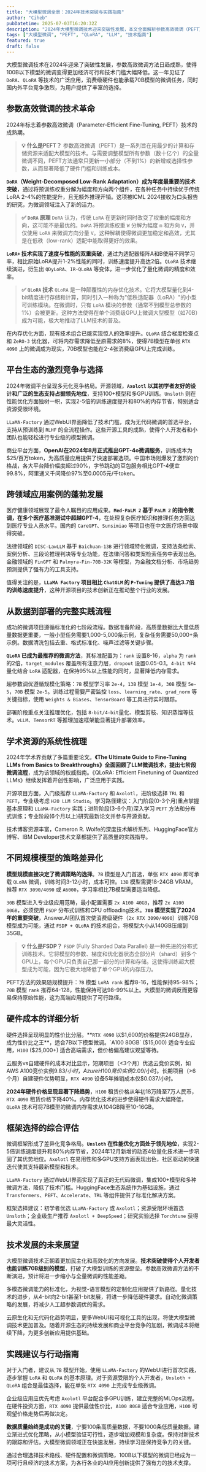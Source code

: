 ```yaml
---
title: "大模型微调全景：2024年技术突破与实践指南"
author: "Ciheb"
pubDatetime: 2025-07-03T16:20:32Z
description: "2024年大模型微调技术迎来突破性发展，本文全面解析参数高效微调（PEFT）的技术革命、主流平台生态、跨领域应用，并提供从数据准备到部署的完整实践指南。"
tags: ["大模型微调", "PEFT", "QLoRA", "LLM", "技术指南"]
featured: true
draft: false
---
```

大模型微调技术在2024年迎来了突破性发展，参数高效微调方法日趋成熟，使得100B以下模型的微调变得更加经济可行和技术门槛大幅降低。这一年见证了 `DoRA`、`QLoRA` 等技术的广泛应用，消费级硬件也能承载70B模型的微调任务，同时国内外平台竞争激烈，为用户提供了丰富的选择。

## 参数高效微调的技术革命

2024年标志着参数高效微调（Parameter-Efficient Fine-Tuning, PEFT）技术的成熟期。

> **💡 什么是PEFT？**
> 参数高效微调（PEFT）是一系列旨在用最少的计算和存储资源来适配大模型的技术。与需要调整模型所有参数（数十亿个）的全量微调不同，PEFT方法通常只更新一小部分（不到1%）的新增或选择性参数，从而显著降低了硬件门槛和训练成本。

**`DoRA`（Weight-Decomposed Low-Rank Adaptation）成为年度最重要的技术突破**，通过将预训练权重分解为幅度和方向两个组件，在各种任务中持续优于传统LoRA 2-4%的性能提升，且无额外推理开销。这项被ICML 2024接收为口头报告的研究，为微调领域注入了新的活力。

> **✅ `DoRA` 原理**
> `DoRA` 认为，传统 `LoRA` 在更新时同时改变了权重的幅度和方向，这可能不是最优的。`DoRA` 将预训练权重 `W` 分解为幅度 `m` 和方向 `V`，并仅使用 `LoRA` 来微调方向分量 `V`。这种解耦使得微调更加稳定和高效，尤其是在低秩（low-rank）适配中能取得更好的效果。

**`LoRA+` 技术实现了速度与性能的双重突破**，通过为适配器矩阵A和B使用不同学习率，相比原始LoRA提升1-2%性能的同时，训练速度提升高达2倍。`QLoRA` 技术继续演进，衍生出 `QDyLoRA`、`IR-QLoRA` 等变体，进一步优化了量化微调的精度和效率。

> **✅ `QLoRA` 技术**
> `QLoRA` 是一种颠覆性的内存优化技术。它将大模型量化到4-bit精度进行存储和计算，同时引入一种称为"低秩适配器（LoRA）"的小型可训练模块。在微调时，只有 `LoRA` 模块的参数（通常不到模型总参数的1%）会被更新。这种方法使得在单个消费级GPU上微调大型模型（如70B）成为可能，极大地推动了LLM技术的普及。

在内存优化方面，现有技术组合已能实现惊人的效率提升。`QLoRA` 结合梯度检查点和 `ZeRO-3` 优化器，可将内存需求降低至原需求的8%，使得7B模型在单张 `RTX 4090` 上的微调成为现实，70B模型也能在2-4张消费级GPU上完成训练。

## 平台生态的激烈竞争与选择

2024年微调平台呈现多元化竞争格局。开源领域，**`Axolotl` 以其初学者友好的设计和广泛的生态支持占据领先地位**，支持100+模型和多GPU训练。`Unsloth` 则在性能优化方面独树一帜，实现2-5倍的训练速度提升和80%的内存节省，特别适合资源受限环境。

`LLaMA-Factory` 通过WebUI界面降低了技术门槛，成为无代码微调的首选平台，支持从预训练到 `RLHF` 的全流程操作。这些开源工具的成熟，使得个人开发者和小团队也能轻松进行专业级的模型微调。

商业平台方面，**OpenAI在2024年8月正式推出GPT-4o微调服务**，训练成本为$25/百万token，为高质量应用提供了快速部署选项。中国市场则爆发了激烈的价格战，各大平台降价幅度超过90%，字节跳动的豆包服务相比GPT-4便宜99.8%，阿里通义千问降价97%至0.0005元/千token。

## 跨领域应用案例的蓬勃发展

医疗健康领域展现了最令人瞩目的应用成果。**`Med-PaLM 2` 基于 `PaLM 2` 的指令微调，在多个医疗基准测试中超越GPT-4**，在处理复杂医疗知识和推理任务方面达到医疗专业人员水平。国内的 `CareGPT`、`Sunsimiao` 等项目也在中文医疗场景中取得突破。

法律领域的 `DISC-LawLLM` 基于 `Baichuan-13B` 进行领域特化微调，支持法条检索、案例分析、三段论推理判决等专业功能，在法律问答和类案检索任务中表现出色。金融领域的 `FinGPT` 和 `Palmyra-Fin-70B-32K` 等模型，为金融文档分析、市场趋势预测提供了强有力的工具支持。

值得关注的是，**`LLaMA Factory` 项目相比 `ChatGLM` 的 `P-Tuning` 提供了高达3.7倍的训练速度提升**，这种开源项目的技术创新正在推动整个行业的发展。

## 从数据到部署的完整实践流程

成功的微调项目遵循标准化的七阶段流程。数据准备阶段，高质量数据比大量低质量数据更重要，一般小型任务需要1,000-5,000条示例，复杂任务需要50,000+条示例。数据清洗包括去重、格式标准化、噪声过滤等关键步骤。

**`QLoRA` 已成为最推荐的微调方法**，其标准配置为：`rank` 设置8-16，`alpha` 为 `rank` 的2倍，`target_modules` 覆盖所有注意力层，`dropout` 设置0.05-0.1。`4-bit NF4` 量化结合 `LoRA` 适配器，在保持95%以上性能的同时，显著降低内存需求。

超参数调优遵循规模化策略：`7B` 模型学习率 `2e-4`，`13B` 模型 `1e-4`，`30B` 模型 `5e-5`，`70B` 模型 `2e-5`。训练过程需要严密监控 `loss`、`learning_rate`、`grad_norm` 等关键指标，使用 `Weights & Biases`、`TensorBoard` 等工具进行实时跟踪。

部署阶段重点关注推理优化，包括 `8-bit/4-bit`量化、模型剪枝、知识蒸馏等技术。`vLLM`、`TensorRT` 等推理加速框架能显著提升部署效率。

## 学术资源的系统性梳理

2024年学术界贡献了多篇重要论文。**《The Ultimate Guide to Fine-Tuning LLMs from Basics to Breakthroughs》全面回顾了LLM微调技术，提出七阶段微调流程**，成为该领域的权威指南。《QLoRA: Efficient Finetuning of Quantized LLMs》继续发挥着开创性影响，广泛应用于实践。

开源项目方面，入门级推荐 `LLaMA-Factory` 和 `Axolotl`，进阶级选择 `TRL` 和 `PEFT`，专业级考虑 `H2O LLM Studio`。学习路径建议：入门阶段(0-3个月)重点掌握基本原理和 `LLaMA-Factory` 实践；进阶阶段(3-6个月)深入学习 `PEFT` 方法和分布式训练；专业阶段(6个月以上)研究最新论文并参与开源贡献。

技术博客资源丰富，Cameron R. Wolfe的深度技术解析系列、HuggingFace官方博客、IBM Developer技术文章都提供了高质量的实践指导。

## 不同规模模型的策略差异化

**模型规模直接决定了微调策略的选择**。`7B` 模型是入门首选，单张 `RTX 4090` 即可承载 `QLoRA` 微调，训练时间3-12小时，成本可控。`13B` 模型需要18-24GB VRAM，推荐 `RTX 3090/4090` 或 `A6000`，学习率相比7B模型需要适当降低。

`30B` 模型进入专业级应用范畴，最小配置需要 `2x A100 40GB`，推荐 `2x A100 80GB`，必须使用 `FSDP` 分布式训练和CPU offloading技术。**`70B` 模型实现了2024年的重要突破**，Answer.AI团队首次使消费级硬件（`2x RTX 3090/4090`）训练70B模型成为可能，通过 `FSDP + QLoRA` 的技术组合，将模型大小从140GB压缩到35GB。

> **💡 什么是FSDP？**
> `FSDP` (Fully Sharded Data Parallel) 是一种先进的分布式训练技术。它将模型的参数、梯度和优化器状态全部分片（shard）到多个GPU上，每个GPU只负责自己那一部分的计算和存储。这使得训练超大模型成为可能，因为它极大地降低了单个GPU的内存压力。

PEFT方法的效果随规模提升：`7B` 模型 `LoRA rank` 推荐8-16，性能保持95-98%；`70B` 模型 `rank` 推荐64-128，性能保持可达98-99%以上。大模型的微调反而更容易保持原始性能，这为高端应用提供了可行路径。

## 硬件成本的详细分析

硬件选择呈现明显的性价比分层。**`RTX 4090` 以$1,600的价格提供24GB显存，成为性价比之王**，适合7B以下模型微调。`A100 80GB` ($15,000) 适合专业应用，`H100` ($25,000+) 适合高端需求，但价格偏高建议观望等待。

云服务vs自建硬件的成本对比显示，短期项目（<3个月）优选云竞价实例，如AWS A100竞价实例$9.83/小时，Azure H100竞价实例$2.09/小时。长期项目（>6个月）自建硬件优势明显，`RTX 4090` 设备5年摊销成本仅$0.037/小时。

**2024年硬件价格呈现显著下降趋势**，`H100` 租赁价格从年初18万降至7万人民币，`RTX 4090` 租赁价格下降40%。内存优化技术的进步使得硬件需求大幅降低，`QLoRA` 技术可将7B模型的微调内存需求从104GB降至10-16GB。

## 框架选择的综合评估

微调框架形成了差异化竞争格局。**`Unsloth` 在性能优化方面处于领先地位**，实现2-5倍训练速度提升和80%内存节省，2024年12月新增的动态4位量化技术进一步巩固了其优势地位。`Axolotl` 在易用性和多GPU支持方面表现出色，社区驱动的快速迭代使其支持最新模型和技术。

`LLaMA-Factory` 通过WebUI界面实现了真正的无代码微调，集成100+模型和多种微调方法，降低了技术门槛。HuggingFace生态系统作为基础设施，通过 `Transformers`、`PEFT`、`Accelerate`、`TRL` 等组件提供了标准化解决方案。

框架选择建议：初学者优选 `LLaMA-Factory` 或 `Axolotl`；资源受限环境首选 `Unsloth`；企业级生产推荐 `Axolotl + DeepSpeed`；研究实验选择 `Torchtune` 获得最大灵活性。

## 技术发展的未来展望

大模型微调技术正朝着更加民主化和高效化的方向发展。**技术突破使得个人开发者也能训练70B级别的模型**，打破了大模型训练的资源壁垒。参数高效微调方法的不断演进，预计将进一步缩小与全量微调的性能差距。

多模态微调能力的标准化，为视觉-语言模型的定制化应用提供了新路径。量化技术的进步，从4-bit向2-bit甚至1-bit发展，将进一步降低硬件要求。自动化微调策略的发展，将减少人工超参数调优的需求。

云原生化和无代码化趋势明显，更多WebUI和可视化工具的出现，将使大模型微调技术更加普及。随着开源生态的持续发展和商业平台竞争的加剧，微调成本将继续下降，为更多创新应用提供基础。

## 实践建议与行动指南

对于入门者，建议从 `7B` 模型开始，使用 `LLaMA-Factory` 的WebUI进行首次实践，逐步掌握 `LoRA` 和 `QLoRA` 的基本原理。对于资源受限的个人开发者，`Unsloth + QLoRA` 组合是最佳选择，能在单张 `RTX 4090` 上完成专业级微调。

企业级应用应优先考虑 `Axolotl` 平台配合多GPU训练，建立完整的MLOps流程。在硬件投资方面，`RTX 4090` 提供最佳性价比，`A100 80GB` 适合专业应用，`H100` 可观望价格走势后再做决定。

**数据质量始终是成功的关键**，宁要100条高质量数据，不要1000条低质量数据。建立渐进式优化策略，从小模型验证可行性，逐步增加规模和复杂度。保持对新技术的跟踪和评估，大模型微调领域正在快速发展，持续学习是保持竞争力的关键。

通过合理选择技术路线、硬件配置和微调策略，100B以下模型的微调已经成为一项可行且经济的技术方案，为各行各业的AI应用创新提供了强有力的技术支撑。
